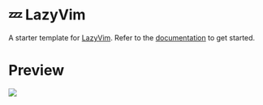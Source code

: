 # 💤 LazyVim

A starter template for [LazyVim](https://github.com/LazyVim/LazyVim).
Refer to the [documentation](https://lazyvim.github.io/installation) to get started.

# Preview
![](https://asciinema.org/a/rH44os46QnG6mtH85bmV8m8hq)
